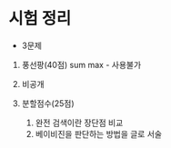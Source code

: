 # 시험 정리

- 3문제

1. 풍선팡(40점) sum max - 사용불가

2. 비공개

3. 분할점수(25점)
    1. 완전 검색이란 장단점 비교
    2. 베이비진을 판단하는 방법을 글로 서술